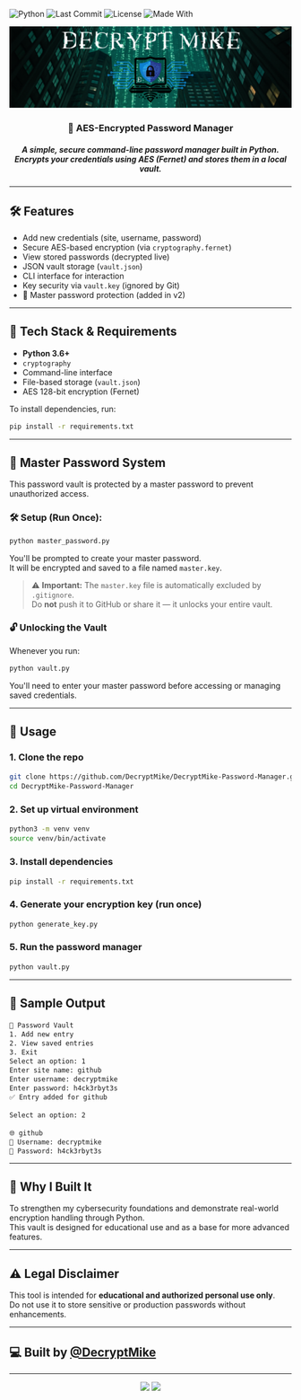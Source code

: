 ![Python](https://img.shields.io/badge/Python-3.6%2B-blue?logo=python)
![Last Commit](https://img.shields.io/github/last-commit/DecryptMike/DecryptMike-Password-Manager)
![License](https://img.shields.io/github/license/DecryptMike/DecryptMike-Password-Manager)
![Made With](https://img.shields.io/badge/Made%20with-Cryptography-green?logo=python)

<p align="center">
  <img src="DecryptMikeLogo.png" alt="DecryptMike Logo" style="max-width: 100%; height: auto;"/>
</p>

<h3 align="center">
  🔐 AES-Encrypted Password Manager
</h3>

<h5 align="center">
   A simple, secure command-line password manager built in Python.<br>Encrypts your credentials using AES (Fernet) and stores them in a local vault.
</h5>

---

## 🛠️ Features

- Add new credentials (site, username, password)
- Secure AES-based encryption (via `cryptography.fernet`)
- View stored passwords (decrypted live)
- JSON vault storage (`vault.json`)
- CLI interface for interaction
- Key security via `vault.key` (ignored by Git)
- 🔐 Master password protection (added in v2)

---

## 📁 Tech Stack & Requirements

- **Python 3.6+**
- `cryptography`
- Command-line interface
- File-based storage (`vault.json`)
- AES 128-bit encryption (Fernet)

To install dependencies, run:

```bash
pip install -r requirements.txt
```

---

## 🔐 Master Password System

This password vault is protected by a master password to prevent unauthorized access.

### 🛠️ Setup (Run Once):

```bash
python master_password.py
```

You'll be prompted to create your master password.  
It will be encrypted and saved to a file named `master.key`.

> ⚠️ **Important:** The `master.key` file is automatically excluded by `.gitignore`.  
> Do **not** push it to GitHub or share it — it unlocks your entire vault.

### 🔓 Unlocking the Vault

Whenever you run:

```bash
python vault.py
```

You'll need to enter your master password before accessing or managing saved credentials.

---

## 🚀 Usage

### 1. Clone the repo

```bash
git clone https://github.com/DecryptMike/DecryptMike-Password-Manager.git
cd DecryptMike-Password-Manager
```

### 2. Set up virtual environment

```bash
python3 -m venv venv
source venv/bin/activate
```

### 3. Install dependencies

```bash
pip install -r requirements.txt
```

### 4. Generate your encryption key (run once)

```bash
python generate_key.py
```

### 5. Run the password manager

```bash
python vault.py
```

---

## 🧪 Sample Output

```
🔐 Password Vault
1. Add new entry
2. View saved entries
3. Exit
Select an option: 1
Enter site name: github
Enter username: decryptmike
Enter password: h4ck3rbyt3s
✅ Entry added for github

Select an option: 2

🌐 github
👤 Username: decryptmike
🔑 Password: h4ck3rbyt3s
```

---

## 📄 Why I Built It

To strengthen my cybersecurity foundations and demonstrate real-world encryption handling through Python.  
This vault is designed for educational use and as a base for more advanced features.

---

## ⚠️ Legal Disclaimer

This tool is intended for **educational and authorized personal use only**.  
Do not use it to store sensitive or production passwords without enhancements.

---

## 💻 Built by [@DecryptMike](https://github.com/DecryptMike)

---

<p align="center">
  <img src="https://img.shields.io/badge/Built%20for-Cybersecurity-blue?style=for-the-badge&logo=python"/>
  <img src="https://img.shields.io/badge/Made%20by-DecryptMike-green?style=for-the-badge"/>
</p>
